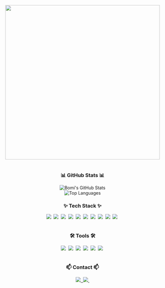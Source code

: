 <div align="center">
  <img src="https://github.com/user-attachments/assets/b81b3db0-29a2-42cc-b877-677537294bcd" width="500" height="500"/>
</div>

<br>

<h3 align="center">📊 GitHub Stats 📊</h3>
<div align="center">
  <img src="https://github-readme-stats.vercel.app/api?username=Kbomi16&show_icons=true&theme=radical" alt="Bomi's GitHub Stats" /> </br>
  <img src="https://github-readme-stats.vercel.app/api/top-langs/?username=Kbomi16&layout=compact&theme=radical" alt="Top Languages" />
</div>

<h3 align="center">✨ Tech Stack ✨</h3>
<div align="center">
  <img src="https://img.shields.io/badge/HTML5-E34F26.svg?style=for-the-badge&logo=html5&logoColor=white" />&nbsp
  <img src="https://img.shields.io/badge/CSS3-1572B6.svg?style=for-the-badge&logo=css3&logoColor=white" />&nbsp
  <img src="https://img.shields.io/badge/JavaScript-F7DF1E.svg?style=for-the-badge&logo=javascript&logoColor=black" />&nbsp
  <img src="https://img.shields.io/badge/React-20232a.svg?style=for-the-badge&logo=react&logoColor=61DAFB" />&nbsp
  <img src="https://img.shields.io/badge/Next.js-000000.svg?style=for-the-badge&logo=nextdotjs&logoColor=white" />&nbsp
  <img src="https://img.shields.io/badge/React Native-20232a.svg?style=for-the-badge&logo=react&logoColor=61DAFB" />&nbsp
  <img src="https://img.shields.io/badge/Expo-000020.svg?style=for-the-badge&logo=expo&logoColor=white" />&nbsp
  <img src="https://img.shields.io/badge/TailwindCSS-38B2AC.svg?style=for-the-badge&logo=tailwind-css&logoColor=white" />&nbsp
  <img src="https://img.shields.io/badge/TypeScript-007ACC.svg?style=for-the-badge&logo=typescript&logoColor=white" />&nbsp
  <img src="https://img.shields.io/badge/Axios-5A29E4.svg?style=for-the-badge&logo=axios&logoColor=white" />&nbsp
</div>

<br>

<h3 align="center">🛠 Tools 🛠</h3>
<div align="center">
  <img src="https://img.shields.io/badge/Git-F05033.svg?style=for-the-badge&logo=git&logoColor=white" />&nbsp
  <img src="https://img.shields.io/badge/GitHub-181717.svg?style=for-the-badge&logo=github&logoColor=white" />&nbsp
  <img src="https://img.shields.io/badge/Notion-000000.svg?style=for-the-badge&logo=notion&logoColor=white" />&nbsp
  <img src="https://img.shields.io/badge/Figma-F24E1E.svg?style=for-the-badge&logo=figma&logoColor=white" />&nbsp
  <img src="https://img.shields.io/badge/Jira-0052CC.svg?style=for-the-badge&logo=jira&logoColor=white" />&nbsp
  <img src="https://img.shields.io/badge/GitHub%20Actions-2088FF.svg?style=for-the-badge&logo=github-actions&logoColor=white" />&nbsp
</div>



<br>

<h3 align="center">📫 Contact 📫</h3>
<div align="center">
  <a href="https://bori-note.tistory.com/">
    <img src="https://img.shields.io/badge/Tistory-000000?style=for-the-badge&logo=tistory&logoColor=white" />&nbsp
  </a>
  <a href="mailto:kimbomi2172@naver.com">
    <img src="https://img.shields.io/badge/kimbomi2172@naver.com-217346?style=for-the-badge&logo=naver&logoColor=white"/>&nbsp
  </a>
</div>
